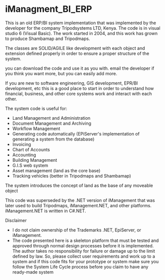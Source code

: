 # iManagment_BI_ERP
This is an old ERP/BI system implementation that was implemented by the developer for the company Tripodsystems LTD, Kenya. The code is in visual studio 6 (Visual Basic). The work started in 2004, and this work has grown to produce Shambamap and Tripodmaps.

The classes are SOLID/AGILE like development with each object and extension defined properly in order to ensure a proper structure of the system.

you can download the code and use it as you with. email the developer if you think you want more, but you can easily add more.

If you are new to software engineering, GIS development, EPR/BI development, etc this is a good place to start in order to understand how financial, business, and other core systems work and interact with each other.

The system code is useful for:
- Land Management and Administration
- Document Management and Archiving
- Workflow Management
- Generating code automatically (EPiServer's implementation of generating a system from the database)
- Invoicing
- Chart of Accounts
- Accounting
- Building Management
- G.I.S web system
- Asset management (land as the core base)
- Tracking vehicles (better in Tripodmaps and Shambamap)

The system introduces the concept of land as the base of any moveable object

This code was superseded by the .NET version of iManagement that was later used to build Tripodmaps, iManagement.NET, and other platforms. iManagement.NET is written in C#.NET.

Disclaimer
- I do not claim ownership of the Trademarks .NET, EpiServer, or iManagement. 
- The code presented here is a skeleton platform that must be tested and approved through normal design processes before it is implemented. The author takes no responsibility for failure or damage up to the limit defined by law. So, please collect user requirements and work up to a system and if this code fits for your prototype or system make sure you follow the System Life Cycle process before you claim to have any ready-made system


